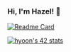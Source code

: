 ### Hi, I'm Hazel! 👋

<!--
**kamg2218/kamg2218** is a ✨ _special_ ✨ repository because its `README.md` (this file) appears on your GitHub profile.

Here are some ideas to get you started:

- 🔭 I’m currently working on ...
- 🌱 I’m currently learning ...
- 👯 I’m looking to collaborate on ...
- 🤔 I’m looking for help with ...
- 💬 Ask me about ...
- 📫 How to reach me: ...
- 😄 Pronouns: ...
- ⚡ Fun fact: ...
-->

[![Readme Card](https://github-readme-stats.vercel.app/api/pin/?username=anuraghazra)](https://github.com/anuraghazra/github-readme-stats)


[![hyoon's 42 stats](https://badge42.vercel.app/api/v2/cl2bjr8kk010309mgefh0qukt/stats?cursusId=21&coalitionId=88)](https://github.com/JaeSeoKim/badge42)

